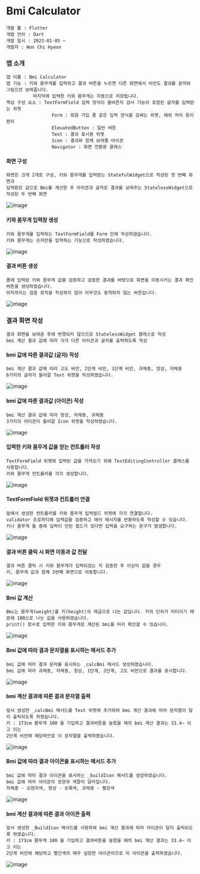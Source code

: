 # Bmi Calculator

```
개발 툴 : Flutter
개발 언어 : Dart
개발 일시 : 2023-01-05 ~
개발자 : Won Chi Hyeon
```

### 앱 소개
```
앱 이름 : Bmi Calculator
앱 기능 : 키와 몸무게를 입력하고 결과 버튼을 누르면 다른 화면에서 비만도 결과를 문자와 그림으르 보여줍니다.
          마지막에 입력한 키와 몸무게는 자동으로 저장됩니다.
핵심 구성 요소 : TextFormField 입력 양식이 올바른지 검사 기능이 포함된 글자를 입력받는 위젯
                 Form : 회원 가입 폼 같은 입력 양식을 감싸는 위젯, 예외 처리 등이 편리
                 ElevatedButton : 일반 버튼
                 Text : 결과 표시용 위젯
                 Icon : 결과와 함께 보여줄 아이콘
                 Navigator : 화면 전환용 클래스
```

#### 화면 구성
```
화면은 크게 2개로 구성, 키와 몸무게를 입력받는 StatefulWidget으로 작성된 첫 번째 화면과
입력받은 값으로 Bmi를 계산한 후 아이콘과 글자로 결과를 보여주는 StatelessWidget으로 작성된 두 번째 화면
```
![image](https://user-images.githubusercontent.com/58906858/210713779-05867828-5755-47d5-94d1-ac03b607797d.png)

#### 키와 몸무게 입력창 생성
```
키와 몸무게를 입력하는 TextFormField를 Form 안에 작성하였습니다.
키와 몸무게는 숫자만을 입력하는 기능으로 작성하였습니다.
```
![image](https://user-images.githubusercontent.com/58906858/210717458-14d91a8d-0bdb-4baa-9e4e-ced043164f2d.png)

#### 결과 버튼 생성
```
폼에 입력된 키와 몸무게 값을 검증하고 검증한 결과를 바탕으로 화면을 이동시키는 결과 확인 버튼을 생성하였습니다.
아직까지는 검증 로직을 작성하지 않아 아무것도 동작하지 않는 버튼입니다.
```
![image](https://user-images.githubusercontent.com/58906858/210718891-2556dd56-b34b-4ea3-a0f0-8feec589d081.png)

### 결과 화면 작성
```
결과 화면을 보여준 후에 변경되지 않으므로 StatelessWidget 클래스로 작성
bmi 계산 결과 값에 따라 각각 다른 아이콘과 글자를 출력하도록 작성
```

#### bmi 값에 따른 결과값 (글자) 작성
```
bmi 계산 결과 값에 따라 고도 비만, 2단계 비만, 1단계 비만, 과체중, 정상, 저체중 
6가지의 글자가 들어갈 Text 위젯을 작성하였습니다.
```
![image](https://user-images.githubusercontent.com/58906858/210721287-6815d4f0-ffd1-4dbc-9de3-de60c493ee66.png)

#### bmi 값에 따른 결과값 (아이콘) 작성
```
bmi 계산 결과 값에 따라 정상, 저체중, 과체중 
3가지의 아이콘이 들어갈 Icon 위젯을 작성하였습니다.
```
![image](https://user-images.githubusercontent.com/58906858/210721887-9c215730-779e-40b1-93df-b80d966f492e.png)

#### 입력한 키와 몸무게 값을 얻는 컨트롤러 작성
```
TextFormField 위젯에 입력된 값을 가져오기 위해 TextEditingController 클래스를 사용합니다.
키와 몸무게 컨트롤러를 각각 생성합니다.
```
![image](https://user-images.githubusercontent.com/58906858/210928546-0ad14b3e-4d31-4b1b-a86a-d87e56479dc8.png)

#### TextFormField 위젯과 컨트롤러 연결
```
앞에서 생성한 컨트롤러를 키와 몸무게 입력필드 위젯에 각각 연결합니다.
validator 프로퍼티에 입력값을 검증하고 에러 메시지를 반환하도록 작성할 수 있습니다.
키나 몸무게 둘 중에 입력이 안된 필드가 있다면 입력을 요구하는 문구가 발생합니다.
```
![image](https://user-images.githubusercontent.com/58906858/210936000-80600183-872a-49ac-8375-4dd9675325ba.png)

#### 결과 버튼 클릭 시 화면 이동과 값 전달
```
결과 버튼 클릭 시 키와 몸무게가 입력되었는 지 검증한 후 이상이 없을 경우
키, 몸무게 값과 함께 2번째 화면으로 이동합니다.
```
![image](https://user-images.githubusercontent.com/58906858/210936140-1afb3633-cc6c-41ad-a818-e87504e90bc6.png)

#### Bmi 값 계산
```
Bmi는 몸무게(weight)를 키(height)의 제곱으로 나눈 값입니다. 키의 단위가 미터이기 때문에 100으로 나눈 값을 사용하였습니다.
print() 함수로 입력한 키와 몸무게로 계산된 bmi를 미리 확인할 수 있습니다.
```
![image](https://user-images.githubusercontent.com/58906858/210936774-932bae4c-66bb-4b8b-b487-317ae719e21b.png)
       
#### Bmi 값에 따라 결과 문자열을 표시하는 메서드 추가
```
bmi 값에 따라 결과 문자를 표시하는 _calcBmi 메서드 생성하였습니다. 
bmi 값에 따라 과체중, 저체중, 정상, 1단계, 2단계, 고도 비만으로 결과를 표시합니다.
```
![image](https://user-images.githubusercontent.com/58906858/211131656-839e6507-2ed0-45f0-af44-44394828df64.png)

#### bmi 계산 결과에 따른 결과 문자열 출력
```
앞서 생성한 _calcBmi 메서드를 Text 위젯에 추가하여 bmi 계산 결과에 따라 문자열이 달리 출릭되도록 하였습니다.
키 : 173cm 몸무게 100 을 기입하고 결과버튼을 눌렀을 때의 bmi 계산 결과는 33.4~ 이고 이는 
2단계 비만에 해당하므로 이 문자열을 출력하였습니다.
```
![image](https://user-images.githubusercontent.com/58906858/211131946-fd113255-c662-40cc-9e51-ac63fdcad655.png)

#### Bmi 값에 따라 결과 아이콘을 표시하는 메서드 추가
```
bmi 값에 따라 결과 아이콘을 표시하는 _buildIcon 메서드를 생성하였습니다.
bmi 값에 따라 아이콘의 모양과 색깔이 달라집니다. 
저체중 - 오렌지색, 정상 - 초록색, 과체중 - 빨강색
```
![image](https://user-images.githubusercontent.com/58906858/211132117-5b915cce-07a7-45a7-b9e7-a8cabc58f3c1.png)

#### bmi 계산 결과에 따른 결과 아이콘 출력
```
앞서 생성한 _BuildIcon 메서드를 사용하여 bmi 계산 결과에 따라 아이콘이 달리 출릭되도록 하였습니다.
키 : 173cm 몸무게 100 을 기입하고 결과버튼을 눌렀을 때의 bmi 계산 결과는 33.4~ 이고 이는 
2단계 비만에 해당하고 빨간색의 매우 실망한 아이콘이므로 이 아이콘을 출력하였습니다.
```
![image](https://user-images.githubusercontent.com/58906858/211132332-4c2f6128-a52d-4181-b000-5310775b3383.png)
